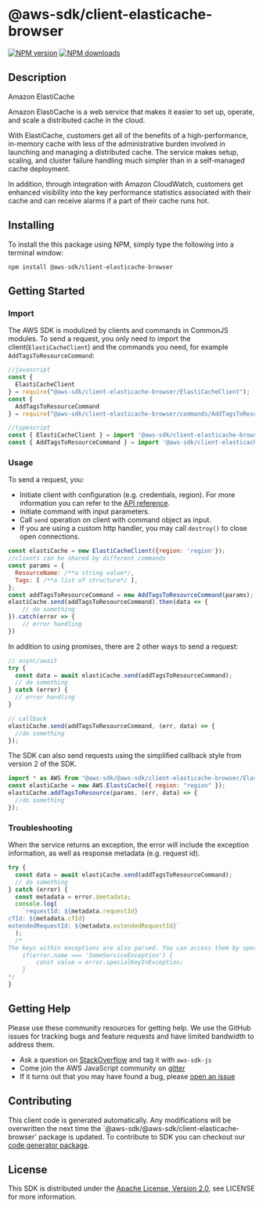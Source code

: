 # @aws-sdk/client-elasticache-browser

[![NPM version](https://img.shields.io/npm/v/@aws-sdk/client-elasticache-browser/preview.svg)](https://www.npmjs.com/package/@aws-sdk/client-elasticache-browser)
[![NPM downloads](https://img.shields.io/npm/dm/@aws-sdk/client-elasticache-browser.svg)](https://www.npmjs.com/package/@aws-sdk/client-elasticache-browser)

## Description

<fullname>Amazon ElastiCache</fullname> <p>Amazon ElastiCache is a web service that makes it easier to set up, operate, and scale a distributed cache in the cloud.</p> <p>With ElastiCache, customers get all of the benefits of a high-performance, in-memory cache with less of the administrative burden involved in launching and managing a distributed cache. The service makes setup, scaling, and cluster failure handling much simpler than in a self-managed cache deployment.</p> <p>In addition, through integration with Amazon CloudWatch, customers get enhanced visibility into the key performance statistics associated with their cache and can receive alarms if a part of their cache runs hot.</p>

## Installing

To install the this package using NPM, simply type the following into a terminal window:

```
npm install @aws-sdk/client-elasticache-browser
```

## Getting Started

### Import

The AWS SDK is modulized by clients and commands in CommonJS modules. To send a request, you only need to import the client(`ElastiCacheClient`) and the commands you need, for example `AddTagsToResourceCommand`:

```javascript
//javascript
const {
  ElastiCacheClient
} = require("@aws-sdk/client-elasticache-browser/ElastiCacheClient");
const {
  AddTagsToResourceCommand
} = require("@aws-sdk/client-elasticache-browser/commands/AddTagsToResourceCommand");
```

```javascript
//typescript
const { ElastiCacheClient } = import '@aws-sdk/client-elasticache-browser/ElastiCacheClient';
const { AddTagsToResourceCommand } = import '@aws-sdk/client-elasticache-browser/commands/AddTagsToResourceCommand';
```

### Usage

To send a request, you:

- Initiate client with configuration (e.g. credentials, region). For more information you can refer to the [API reference][].
- Initiate command with input parameters.
- Call `send` operation on client with command object as input.
- If you are using a custom http handler, you may call `destroy()` to close open connections.

```javascript
const elastiCache = new ElastiCacheClient({region: 'region'});
//clients can be shared by different commands
const params = {
  ResourceName: /**a string value*/,
  Tags: [ /**a list of structure*/ ],
};
const addTagsToResourceCommand = new AddTagsToResourceCommand(params);
elastiCache.send(addTagsToResourceCommand).then(data => {
    // do something
}).catch(error => {
    // error handling
})
```

In addition to using promises, there are 2 other ways to send a request:

```javascript
// async/await
try {
  const data = await elastiCache.send(addTagsToResourceCommand);
  // do something
} catch (error) {
  // error handling
}
```

```javascript
// callback
elastiCache.send(addTagsToResourceCommand, (err, data) => {
  //do something
});
```

The SDK can also send requests using the simplified callback style from version 2 of the SDK.

```javascript
import * as AWS from "@aws-sdk/@aws-sdk/client-elasticache-browser/ElastiCache";
const elastiCache = new AWS.ElastiCache({ region: "region" });
elastiCache.addTagsToResource(params, (err, data) => {
  //do something
});
```

### Troubleshooting

When the service returns an exception, the error will include the exception information, as well as response metadata (e.g. request id).

```javascript
try {
  const data = await elastiCache.send(addTagsToResourceCommand);
  // do something
} catch (error) {
  const metadata = error.$metadata;
  console.log(
    `requestId: ${metadata.requestId}
cfId: ${metadata.cfId}
extendedRequestId: ${metadata.extendedRequestId}`
  );
  /*
The keys within exceptions are also parsed. You can access them by specifying exception names:
    if(error.name === 'SomeServiceException') {
        const value = error.specialKeyInException;
    }
*/
}
```

## Getting Help

Please use these community resources for getting help. We use the GitHub issues for tracking bugs and feature requests and have limited bandwidth to address them.

- Ask a question on [StackOverflow](https://stackoverflow.com/questions/tagged/aws-sdk-js) and tag it with `aws-sdk-js`
- Come join the AWS JavaScript community on [gitter](https://gitter.im/aws/aws-sdk-js-v3)
- If it turns out that you may have found a bug, please [open an issue](https://github.com/aws/aws-sdk-js-v3/issues)

## Contributing

This client code is generated automatically. Any modifications will be overwritten the next time the `@aws-sdk/@aws-sdk/client-elasticache-browser' package is updated. To contribute to SDK you can checkout our [code generator package][].

## License

This SDK is distributed under the
[Apache License, Version 2.0](http://www.apache.org/licenses/LICENSE-2.0),
see LICENSE for more information.

[code generator package]: https://github.com/aws/aws-sdk-js-v3/tree/master/packages/service-types-generator
[api reference]: https://docs.aws.amazon.com/AWSJavaScriptSDK/latest/
